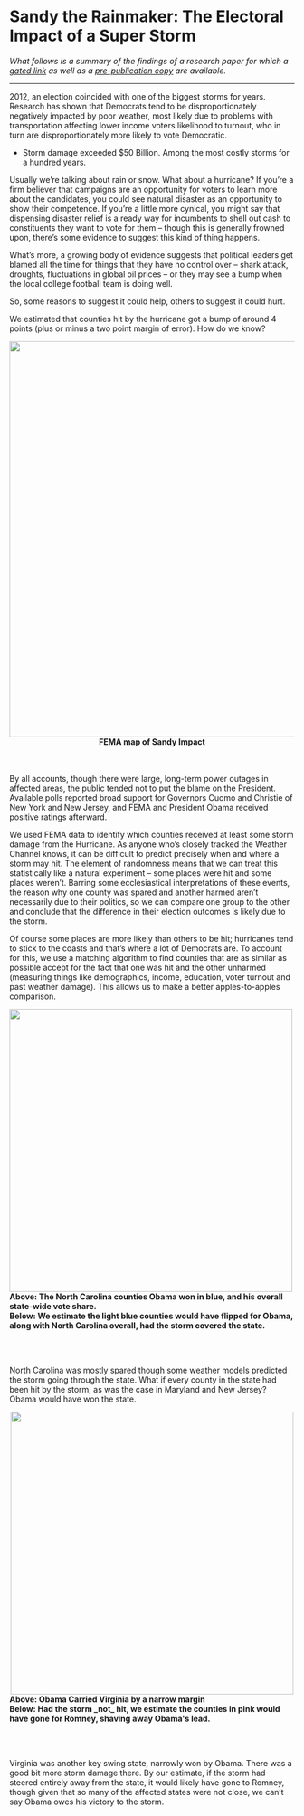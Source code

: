 
# Sandy the Rainmaker: The Electoral Impact of a Super Storm

<i>What follows is a summary of the findings of a research paper for which a [gated link](https://www.cambridge.org/core/journals/ps-political-science-and-politics/article/sandy-the-rainmaker-the-electoral-impact-of-a-super-storm/C2BF9E0BD3D0787193E1EEBD2A5DBA6F) as well as a [pre-publication copy](https://github.com/dcldmartin/HurricaneSandy/blob/test/Velez%20and%20Martin_2013.pdf) are available.</i>

---

2012, an election coincided with one of the biggest storms for years. Research has shown that Democrats tend to be disproportionately negatively impacted by poor weather, most likely due to problems with transportation affecting lower income voters likelihood to turnout, who in turn are disproportionately more likely to vote Democratic.

-	Storm damage exceeded $50 Billion. Among the most costly storms for a hundred years.

Usually we’re talking about rain or snow. What about a hurricane? If you’re a firm believer that campaigns are an opportunity for voters to learn more about the candidates, you could see natural disaster as an opportunity to show their competence. If you’re a little more cynical, you might say that dispensing disaster relief is a ready way for incumbents to shell out cash to constituents they want to vote for them – though this is generally frowned upon, there’s some evidence to suggest this kind of thing happens.

What’s more, a growing body of evidence suggests that political leaders get blamed all the time for things that they have no control over – shark attack, droughts, fluctuations in global oil prices – or they may see a bump when the local college football team is doing well.

So, some reasons to suggest it could help, others to suggest it could hurt.

We estimated that counties hit by the hurricane got a bump of around 4 points (plus or minus a two point margin of error). How do we know? 


<div class="image" align='center'>
<img src="https://user-images.githubusercontent.com/25906562/27714432-705d43a8-5cf6-11e7-8859-f9f2bb92305d.png" align="center" width="700">
<img ...>
    <div align='center'><strong>FEMA map of Sandy Impact</strong>
    </div>
</div>

<br><br>
By all accounts, though there were large, long-term power outages in affected areas, the public tended not to put the blame on the President. Available polls reported broad support for Governors Cuomo and Christie of New York and New Jersey, and FEMA and President Obama received positive ratings afterward. 

We used FEMA data to identify which counties received at least some storm damage from the Hurricane. As anyone who’s closely tracked the Weather Channel knows, it can be difficult to predict precisely when and where a storm may hit. The element of randomness means that we can treat this statistically like a natural experiment – some places were hit and some places weren’t. Barring some ecclesiastical interpretations of these events, the reason why one county was spared and another harmed aren’t necessarily due to their politics, so we can compare one group to the other and conclude that the difference in their election outcomes is likely due to the storm.

Of course some places are more likely than others to be hit; hurricanes tend to stick to the coasts and that’s where a lot of Democrats are. To account for this, we use a matching algorithm to find counties that are as similar as possible accept for the fact that one was hit and the other unharmed (measuring things like demographics, income, education, voter turnout and past weather damage). This allows us to make a better apples-to-apples comparison.


<div class="image" align='center' width=500>
<img src="https://user-images.githubusercontent.com/25906562/27714434-707261f2-5cf6-11e7-917b-6842b0a3d1df.png" align="center" width=500>
<img ...>
    <div align='left'><strong>Above: The North Carolina counties Obama won in blue, and his overall state-wide vote share.</strong>
    </div>
    <div align='left'><strong>Below: We estimate the light blue counties would have flipped for Obama, along with North Carolina overall, had the storm covered the state.</strong>
    </div>
</div>


<br><br>

North Carolina was mostly spared though some weather models predicted the storm going through the state. What if every county in the state had been hit by the storm, as was the case in Maryland and New Jersey? Obama would have won the state.

<div class="image" align='center'>
<img src="https://user-images.githubusercontent.com/25906562/27714433-707272dc-5cf6-11e7-9394-f4b9834fb489.png" width=500>
    <div align='left'><strong>Above: Obama Carried Virginia by a narrow margin</strong>
    </div>
    <div align='left'><strong>Below: Had the storm _not_ hit, we estimate the counties in pink would have gone for Romney, shaving away Obama's lead.</strong>
    </div>
</div>

<br><br>

Virginia was another key swing state, narrowly won by Obama. There was a good bit more storm damage there. By our estimate, if the storm had steered entirely away from the state, it would likely have gone to Romney, though given that so many of the affected states were not close, we can’t say Obama owes his victory to the storm.
